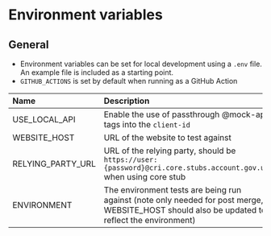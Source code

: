 # Environment variables

## General

- Environment variables can be set for local development using a `.env` file. An example file is included as a starting point.
- `GITHUB_ACTIONS` is set by default when running as a GitHub Action

| Name              | Description                                                                                                                                   | Default               |
| :---------------- | :-------------------------------------------------------------------------------------------------------------------------------------------- | :-------------------- |
| USE_LOCAL_API     | Enable the use of passthrough @mock-api tags into the `client-id`                                                                             | true                  |
| WEBSITE_HOST      | URL of the website to test against                                                                                                            | http://localhost:5090 |
| RELYING_PARTY_URL | URL of the relying party, should be `https://user:{password}@cri.core.stubs.account.gov.uk` when using core stub                              | http://example.net    |
| ENVIRONMENT       | The environment tests are being run against (note only needed for post merge, WEBSITE_HOST should also be updated to reflect the environment) | dev                   |
